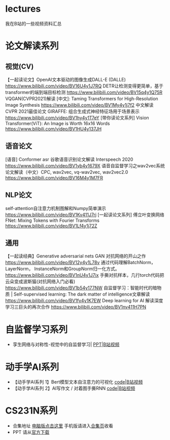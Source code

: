 # lectures
我在B站的一些视频资料汇总

# 论文解读系列
## 视觉(CV)
【一起读论文】OpenAI文本驱动的图像生成DALL-E (DALLE) https://www.bilibili.com/video/BV16U4y1J7RQ
DETR让检测变得更简单，基于transformer的端到端目标检测 https://www.bilibili.com/video/BV15q4y1Q75R
VQGAN(CVPR2021)解读 [中文]: Taming Transformers for High-Resolution Image Synthesis https://www.bilibili.com/video/BV1My4y1j7f2
中文解读CVPR 2021最佳论文 GIRAFFE: 组合生成式神经特征场用于场景表示 https://www.bilibili.com/video/BV1hy4y1T7eY
[带你读论文系列] Vision Transformer(ViT): An Image is Worth 16x16 Words https://www.bilibili.com/video/BV1HU4y137JH
## 语音论文
[语音] Conformer asr 谷歌语音识别论文解读 Interspeech 2020 https://www.bilibili.com/video/BV1yb4y1679X 
语音自监督学习之wav2vec系统论文解读（中文）CPC, wav2vec, vq-wav2vec, wav2vec2.0 https://www.bilibili.com/video/BV16M4y1M7FR
## NLP论文 
self-attention自注意力机制图解和Numpy简单演示 https://www.bilibili.com/video/BV1Kv411J7rj
[一起读论文系列] 傅立叶变换网络 FNet: Mixing Tokens with Fourier Transforms https://www.bilibili.com/video/BV1Lf4y1j72Z
## 通用
【一起读经典】Generative adversarial nets GAN 对抗网络的开山之作 https://www.bilibili.com/video/BV12y4y1L78v 
通过代码理解BatchNorm，LayerNorm， InstanceNorm和GroupNorm归一化方式。 https://www.bilibili.com/video/BV1nU4y1J7ix
手撕对抗样本，几行torch代码把云朵变成波斯猫(对抗网络入门必看) https://www.bilibili.com/video/BV1b54y177NW 
自监督学习：智能时代的暗物质 | Self-supervised learning: The dark matter of intelligence文章解读 https://www.bilibili.com/video/BV1fy4y1K7EW 
Deep learning for AI 解读深度学习三巨头的再次合作 https://www.bilibili.com/video/BV1nv411H7PN 
# 自监督学习系列
- 孪生网络与对称性-视觉中的自监督学习| [PPT](./doc/self_superivse_in_vision.pdf)|[B站视频](https://www.bilibili.com/video/BV1jq4y1H73A/)

# 动手学AI系列
- 【动手学AI系列 1】Bert模型文本自注意力的可视化  [code](./code/rnn/rnn_demo.ipynb)|[B站视频](https://www.bilibili.com/video/BV1nA411P7R8/)
- 【动手学AI系列 2】AI写作文 / 对着图手撕RNN  [code](./code/rnn/rnn_demo.ipynb)|[B站视频](https://www.bilibili.com/video/BV1H64y1e729/)

# CS231N系列
- 合集地址 [电脑版点击这里](https://space.bilibili.com/354943571/channel/detail?cid=192055&ctype=0) 手机版请进入[合集页](https://space.bilibili.com/354943571?spm_id_from=333.788.b_765f7570696e666f.2)收看
- PPT 请从[官方下载](http://cs231n.stanford.edu/schedule.html)
